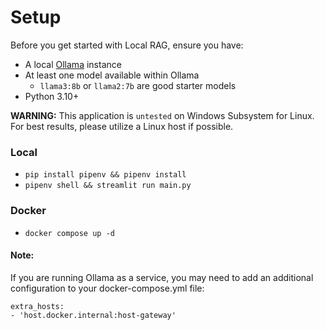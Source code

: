 # Setup

Before you get started with Local RAG, ensure you have:

- A local [Ollama](https://github.com/ollama/ollama/) instance
- At least one model available within Ollama
    - `llama3:8b` or `llama2:7b` are good starter models
- Python 3.10+

**WARNING:** This application is `untested` on Windows Subsystem for Linux. For best results, please utilize a Linux host if possible.

### Local
- `pip install pipenv && pipenv install`
- `pipenv shell && streamlit run main.py`

### Docker
- `docker compose up -d`

#### Note:

If you are running Ollama as a service, you may need to add an additional configuration to your docker-compose.yml file:
```
extra_hosts:
- 'host.docker.internal:host-gateway'
```